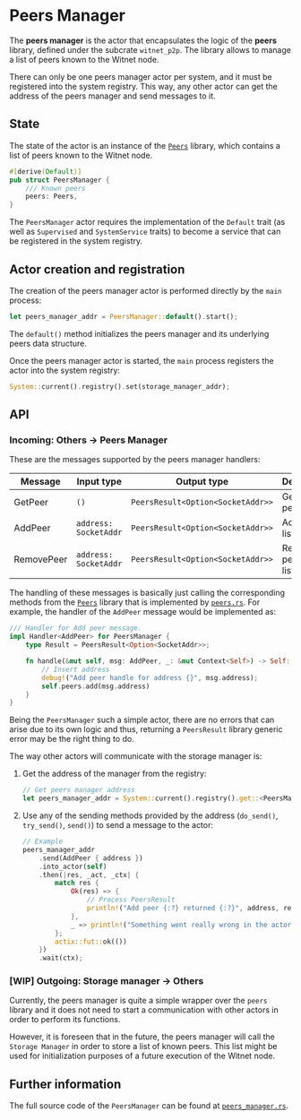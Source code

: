 # Peers Manager

The __peers manager__ is the actor that encapsulates the logic of the __peers__ library, defined
under the subcrate `witnet_p2p`. The library allows to manage a list of peers known to the Witnet
node.

There can only be one peers manager actor per system, and it must be registered into the system
registry. This way, any other actor can get the address of the peers manager and send messages to it.

## State

The state of the actor is an instance of the [`Peers`][peers] library, which contains a list of 
peers known to the Witnet node.

```rust
#[derive(Default)]
pub struct PeersManager {
    /// Known peers
    peers: Peers,
}
```

The `PeersManager` actor requires the implementation of the `Default` trait (as well as `Supervised`
and `SystemService` traits) to become a service that can be registered in the system registry.

## Actor creation and registration

The creation of the peers manager actor is performed directly by the `main` process:

```rust
let peers_manager_addr = PeersManager::default().start();
```

The `default()` method initializes the peers manager and its underlying peers data structure.

Once the peers manager actor is started, the `main` process registers the actor into the system
registry:

```rust
System::current().registry().set(storage_manager_addr);
```

## API

### Incoming: Others -> Peers Manager

These are the messages supported by the peers manager handlers:

| Message    | Input type            | Output type                       | Description           |
| ---------- | --------------------- | --------------------------------- | --------------------- |
| GetPeer    | `()`                  | `PeersResult<Option<SocketAddr>>` | Get random peer       |
| AddPeer    | `address: SocketAddr` | `PeersResult<Option<SocketAddr>>` | Add peer to list      |
| RemovePeer | `address: SocketAddr` | `PeersResult<Option<SocketAddr>>` | Remove peer from list |

The handling of these messages is basically just calling the corresponding methods from the [`Peers`][peers] library that is implemented by [`peers.rs`][peers]. For example, the handler of the `AddPeer` message would be implemented as:

```rust
/// Handler for Add peer message.
impl Handler<AddPeer> for PeersManager {
    type Result = PeersResult<Option<SocketAddr>>;

    fn handle(&mut self, msg: AddPeer, _: &mut Context<Self>) -> Self::Result {
        // Insert address
        debug!("Add peer handle for address {}", msg.address);
        self.peers.add(msg.address)
    }
}
```

Being the `PeersManager` such a simple actor, there are no errors that can arise due to its own
logic and thus, returning a `PeersResult` library generic error may be the right thing to do.

The way other actors will communicate with the storage manager is:

1. Get the address of the manager from the registry:

    ```rust
    // Get peers manager address
    let peers_manager_addr = System::current().registry().get::<PeersManager>();
    ```

2. Use any of the sending methods provided by the address (`do_send()`, `try_send()`, `send()`) to send a message to the actor:

    ```rust
    // Example
    peers_manager_addr
        .send(AddPeer { address })
        .into_actor(self)
        .then(|res, _act, _ctx| {
            match res {
                Ok(res) => {
                    // Process PeersResult
                    println!("Add peer {:?} returned {:?}", address, res)
                },
                _ => println!("Something went really wrong in the actors message passing")
            };
            actix::fut::ok(())
        })
        .wait(ctx);
    ```

### [WIP] Outgoing: Storage manager -> Others

Currently, the peers manager is quite a simple wrapper over the `peers` library and it does not need to
start a communication with other actors in order to perform its functions.

However, it is foreseen that in the future, the peers manager will call the `Storage Manager` in order to store a list of known peers.
This list might be used for initialization purposes of a future execution of the Witnet node.

## Further information

The full source code of the `PeersManager` can be found at [`peers_manager.rs`][peers_manager].

[peers]: https://github.com/witnet/witnet-rust/blob/master/p2p/src/peers.rs
[peers_manager]: https://github.com/witnet/witnet-rust/blob/master/core/src/actors/peers_manager.rs
